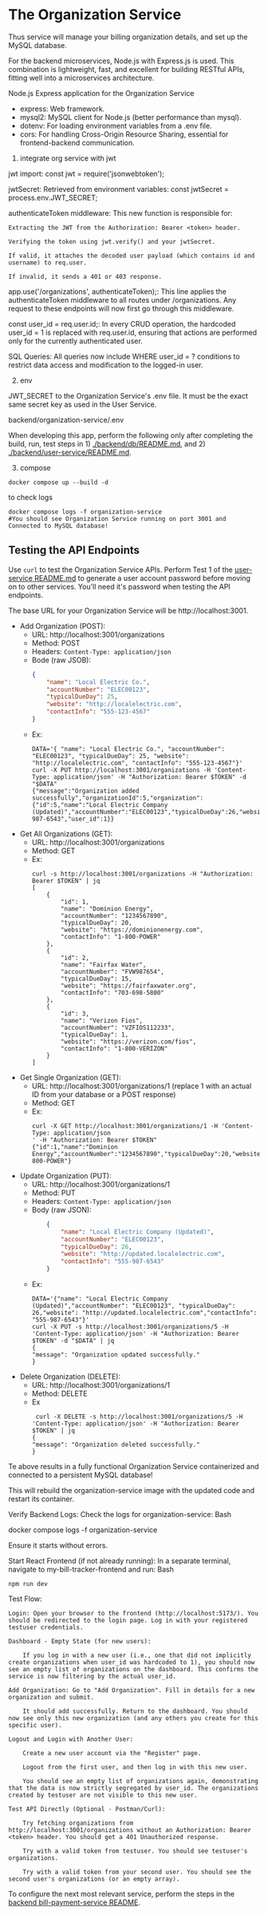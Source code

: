 # The Organization Service

Thus service will manage your billing organization details, and set up the MySQL database.

For the backend microservices, Node.js with Express.js is used. This combination is lightweight, fast, and excellent for building RESTful APIs, fitting well into a microservices architecture.

Node.js Express application for the Organization Service
- express: Web framework.
- mysql2: MySQL client for Node.js (better performance than mysql).
- dotenv: For loading environment variables from a .env file.
- cors: For handling Cross-Origin Resource Sharing, essential for frontend-backend communication.


1. integrate org service with jwt

jwt import: const jwt = require('jsonwebtoken');

jwtSecret: Retrieved from environment variables: const jwtSecret = process.env.JWT_SECRET;

authenticateToken middleware: This new function is responsible for:

    Extracting the JWT from the Authorization: Bearer <token> header.

    Verifying the token using jwt.verify() and your jwtSecret.

    If valid, it attaches the decoded user payload (which contains id and username) to req.user.

    If invalid, it sends a 401 or 403 response.

app.use('/organizations', authenticateToken);: This line applies the authenticateToken middleware to all routes under /organizations. Any request to these endpoints will now first go through this middleware.

const user_id = req.user.id;: In every CRUD operation, the hardcoded user_id = 1 is replaced with req.user.id, ensuring that actions are performed only for the currently authenticated user.

SQL Queries: All queries now include WHERE user_id = ? conditions to restrict data access and modification to the logged-in user.

2. env 

JWT_SECRET to the Organization Service's .env file. It must be the exact same secret key as used in the User Service.

backend/organization-service/.env

When developing this app, perform the following only after completing the build, run, test steps in 1) [./backend/db/README.md](../backend/db/README.md), and 2) [./backend/user-service/README.md](../backend/user-service/README.md).

3. compose


```
docker compose up --build -d
```

to check logs
```
docker compose logs -f organization-service
#You should see Organization Service running on port 3001 and Connected to MySQL database!
```

## Testing the API Endpoints

Use `curl` to test the Organization Service APIs. Perform Test 1 of the [user-service README.md](../backend/user-service/README.md) to generate a user account password before moving on to other services. You'll need it's password when testing the API endpoints.

The base URL for your Organization Service will be http://localhost:3001.

- Add Organization (POST):
  - URL: http://localhost:3001/organizations
  - Method: POST
  - Headers: `Content-Type: application/json`
  - Bode (raw JSOB):
    ```json
    {
        "name": "Local Electric Co.",
        "accountNumber": "ELEC00123",
        "typicalDueDay": 25,
        "website": "http://localelectric.com",
        "contactInfo": "555-123-4567"
    }
    ```
  - Ex:
    ```
    DATA='{ "name": "Local Electric Co.", "accountNumber": "ELEC00123", "typicalDueDay": 25, "website": "http://localelectric.com", "contactInfo": "555-123-4567"}'
    curl -X PUT http://localhost:3001/organizations -H 'Content-Type: application/json' -H "Authorization: Bearer $TOKEN" -d "$DATA"
    {"message":"Organization added successfully","organizationId":5,"organization":{"id":5,"name":"Local Electric Company (Updated)","accountNumber":"ELEC00123","typicalDueDay":26,"website":"http://updated.localelectric.com","contactInfo":"555-987-6543","user_id":1}}
    ```
- Get All Organizations (GET):
  - URL: http://localhost:3001/organizations
  - Method: GET
  - Ex:
    ```
    curl -s http://localhost:3001/organizations -H "Authorization: Bearer $TOKEN" | jq
    [
        {
            "id": 1,
            "name": "Dominion Energy",
            "accountNumber": "1234567890",
            "typicalDueDay": 20,
            "website": "https://dominionenergy.com",
            "contactInfo": "1-800-POWER"
        },
        {
            "id": 2,
            "name": "Fairfax Water",
            "accountNumber": "FVW987654",
            "typicalDueDay": 15,
            "website": "https://fairfaxwater.org",
            "contactInfo": "703-698-5800"
        },
        {
            "id": 3,
            "name": "Verizon Fios",
            "accountNumber": "VZFIOS112233",
            "typicalDueDay": 1,
            "website": "https://verizon.com/fios",
            "contactInfo": "1-800-VERIZON"
        }
    ]
    ```
- Get Single Organization (GET):
  - URL: http://localhost:3001/organizations/1 (replace 1 with an actual ID from your database or a POST response)
  - Method: GET
  - Ex:
    ```
    curl -X GET http://localhost:3001/organizations/1 -H 'Content-Type: application/json
    ' -H "Authorization: Bearer $TOKEN" 
    {"id":1,"name":"Dominion Energy","accountNumber":"1234567890","typicalDueDay":20,"website":"https://dominionenergy.com","contactInfo":"1-800-POWER"}
    ```
- Update Organization (PUT):
  - URL: http://localhost:3001/organizations/1
  - Method: PUT
  - Headers: `Content-Type: application/json`
  - Body (raw JSON):
    ```json
        {
            "name": "Local Electric Company (Updated)",
            "accountNumber": "ELEC00123",
            "typicalDueDay": 26,
            "website": "http://updated.localelectric.com",
            "contactInfo": "555-987-6543"
        }
    ```
  - Ex:
    ```
    DATA='{"name": "Local Electric Company (Updated)","accountNumber": "ELEC00123", "typicalDueDay": 26,"website": "http://updated.localelectric.com","contactInfo": "555-987-6543"}'
    curl -X PUT -s http://localhost:3001/organizations/5 -H 'Content-Type: application/json' -H "Authorization: Bearer $TOKEN" -d "$DATA" | jq
    {
    "message": "Organization updated successfully."
    }
    ```
- Delete Organization (DELETE):
  - URL: http://localhost:3001/organizations/1
  - Method: DELETE
  - Ex
    ```
     curl -X DELETE -s http://localhost:3001/organizations/5 -H 'Content-Type: application/json' -H "Authorization: Bearer $TOKEN" | jq
    {
    "message": "Organization deleted successfully."
    }
    ```

Te above results in a fully functional Organization Service containerized and connected to a persistent MySQL database!


This will rebuild the organization-service image with the updated code and restart its container.

Verify Backend Logs:
Check the logs for organization-service:
Bash

docker compose logs -f organization-service

Ensure it starts without errors.

Start React Frontend (if not already running):
In a separate terminal, navigate to my-bill-tracker-frontend and run:
Bash

    npm run dev

Test Flow:

    Login: Open your browser to the frontend (http://localhost:5173/). You should be redirected to the login page. Log in with your registered testuser credentials.

    Dashboard - Empty State (for new users):

        If you log in with a new user (i.e., one that did not implicitly create organizations when user_id was hardcoded to 1), you should now see an empty list of organizations on the dashboard. This confirms the service is now filtering by the actual user_id.

    Add Organization: Go to "Add Organization". Fill in details for a new organization and submit.

        It should add successfully. Return to the dashboard. You should now see only this new organization (and any others you create for this specific user).

    Logout and Login with Another User:

        Create a new user account via the "Register" page.

        Logout from the first user, and then log in with this new user.

        You should see an empty list of organizations again, demonstrating that the data is now strictly segregated by user_id. The organizations created by testuser are not visible to this new user.

    Test API Directly (Optional - Postman/Curl):

        Try fetching organizations from http://localhost:3001/organizations without an Authorization: Bearer <token> header. You should get a 401 Unauthorized response.

        Try with a valid token from testuser. You should see testuser's organizations.

        Try with a valid token from your second user. You should see the second user's organizations (or an empty array).

To configure the next most relevant service, perform the steps in the [backend bill-payment-service README](../backend/bill-payment-service/README.md). 

